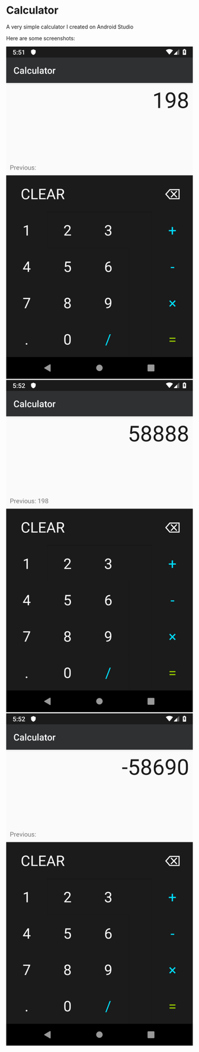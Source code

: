 # Calculator
A very simple calculator I created on Android Studio

Here are some screenshots:

![alt text](https://github.com/kevin6shah/Calculator/raw/master/Screenshot_1541717502.png)
![alt text](https://github.com/kevin6shah/Calculator/raw/master/Screenshot_1541717526.png)
![alt text](https://github.com/kevin6shah/Calculator/raw/master/Screenshot_1541717541.png)
